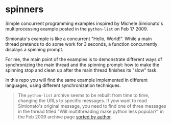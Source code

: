 # spinners

Simple concurrent programming examples inspired by Michele Simionato's multiprocessing example posted in the `python-list` on Feb 17 2009.

Simionato's example is like a concurrent "Hello, World!". While a main thread pretends to do some work for 3 seconds, a function concurrently displays a spinning prompt.

For me, the main point of the examples is to demonstrate different ways of synchronizing the main thread and the spinning prompt: how to make the spinning stop and clean up after the main thread finishes its "slow" task.

In this repo you will find the same example implemented in different languages,  using different synchronization techniques.


> The `python-list` archive seems to be rebuilt from time to time, changing
> the URLs to specific messages. 
> If yow want to read Simionato's original message, 
> you need to find one of three messages in the thread titled
> "Will multithreading make python less popular?"
> in the Feb 2009 archive page [sorted by author](https://mail.python.org/pipermail/python-list/2009-February/author.html).


